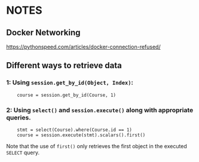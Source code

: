 # NOTES

## Docker Networking
https://pythonspeed.com/articles/docker-connection-refused/

## Different ways to retrieve data

### 1: Using `session.get_by_id(Object, Index)`:
```
    course = session.get_by_id(Course, 1)
```
### 2: Using `select()` and `session.execute()` along with appropriate queries. 
```
    stmt = select(Course).where(Course.id == 1)
    course = session.execute(stmt).scalars().first()
```
Note that the use of `first()` only retrieves the first object in the executed `SELECT` query.
